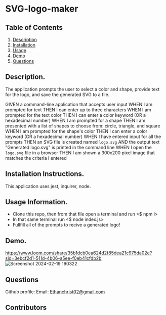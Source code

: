 # SVG-logo-maker

## Table of Contents

1. [Description](https://github.com/EChrist01/SVG-logo-maker/blob/main/README.md#description)
2. [Installation](https://github.com/EChrist01/SVG-logo-maker/blob/main/README.md#installation-instructions)
3. [Usage](https://github.com/EChrist01/SVG-logo-maker/blob/main/README.md#usage-information)
4. [Demo](https://github.com/EChrist01/SVG-logo-maker/blob/main/README.md#demo)
5. [Questions](https://github.com/EChrist01/SVG-logo-maker/blob/main/README.md#questions)

## Description.
The application prompts the user to select a color and shape, provide text for the logo, and save the generated SVG to a file.

GIVEN a command-line application that accepts user input
WHEN I am prompted for text
THEN I can enter up to three characters
WHEN I am prompted for the text color
THEN I can enter a color keyword (OR a hexadecimal number)
WHEN I am prompted for a shape
THEN I am presented with a list of shapes to choose from: circle, triangle, and square
WHEN I am prompted for the shape's color
THEN I can enter a color keyword (OR a hexadecimal number)
WHEN I have entered input for all the prompts
THEN an SVG file is created named `logo.svg`
AND the output text "Generated logo.svg" is printed in the command line
WHEN I open the `logo.svg` file in a browser
THEN I am shown a 300x200 pixel image that matches the criteria I entered

## Installation Instructions.
This application uses jest, inquirer, node.

## Usage Information.
- Clone this repo, then from that file open a terminal and run <$ npm i>
- In that same terminal run <$ node index.js>
- Fullfill all of the prompts to recive a generated logo!

## Demo.
https://www.loom.com/share/35b1dcb0ea624d2f85dea21c975da02e?sid=3ebcf2d1-511d-4b06-a5ee-f0eb41cfdb2b
![Screenshot 2024-02-19 190322](https://github.com/EChrist01/SVG-logo-maker/assets/146894896/00c9d914-8515-47a8-b032-7a7aea6090b0)


## Questions
Github profile: 
Email: Ethanchrist02@gmail.com

## Contributors
